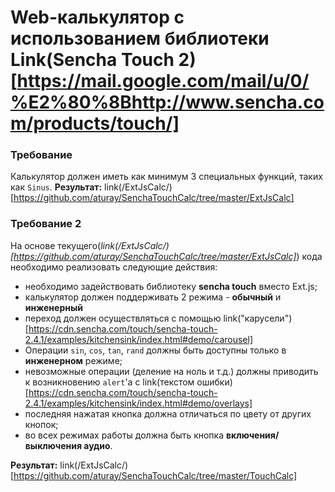 # Web-калькулятор с использованием библиотеки Link(Sencha Touch​ ​2)[https://mail.google.com/mail/u/0/%E2%80%8Bhttp://www.sencha.com/products/touch/]

### Требование
Калькулятор должен иметь как минимум 3 специальных функций, таких как `Sinus`.
__Результат:__ link(/ExtJsCalc/)[https://github.com/aturay/SenchaTouchCalc/tree/master/ExtJsCalc]

### Требование 2
На основе текущего(*link(/ExtJsCalc/)[https://github.com/aturay/SenchaTouchCalc/tree/master/ExtJsCalc]*) кода необходимо реализовать следующие действия:

+ необходимо задействовать библиотеку __sencha touch__ вместо Ext.js;
+ калькулятор должен поддерживать 2 режима - __обычный__ и __инженерный__ 
+ переход должен осуществляться с помощью link("карусели")[https://cdn.sencha.com/touch/sencha-touch-2.4.1/examples/kitchensink/index.html#demo/carousel] 
+ Операции `sin`, `cos`, `tan`, `rand` должны быть доступны только в __инженерном__ режиме;
+ невозможные операции (деление на ноль и т.д.) должны приводить к возникновению `alert`'а с link(текстом ошибки)[https://cdn.sencha.com/touch/sencha-touch-2.4.1/examples/kitchensink/index.html#demo/overlays]
+ последняя нажатая кнопка должна отличаться по цвету от других кнопок;
+ во всех режимах работы должна быть кнопка __включения/выключения аудио__.

__Результат:__ link(/ExtJsCalc/)[https://github.com/aturay/SenchaTouchCalc/tree/master/TouchCalc]
